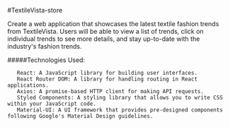 #TextileVista-store

Create a web application that showcases the latest textile fashion trends from TextileVista. Users will be able to view a list of trends, click on individual trends to see more details, and stay up-to-date with the industry's fashion trends.

#####Technologies Used:

       React: A JavaScript library for building user interfaces.
       React Router DOM: A library for handling routing in React applications.
       Axios: A promise-based HTTP client for making API requests.
       Styled Components: A styling library that allows you to write CSS within your JavaScript code.
       Material-UI: A UI framework that provides pre-designed components following Google's Material Design guidelines.
